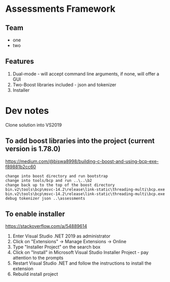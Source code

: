 # Assessments Framework

## Team

- one
- two

## Features

1. Dual-mode - will accept command line arguments, if none, will offer a GUI
1. Two-Boost libraries included - json and tokenizer 
1. Installer

# Dev notes

Clone solution into VS2019

## To add boost libraries into the project (current version is 1.78.0)
<https://medium.com/@biswa8998/building-c-boost-and-using-bcp-exe-f89881b2cc60>

	change into boost directory and run bootstrap
	change into tools/bcp and run ..\..\b2
	change back up to the top of the boost directory
	bin.v2\tools\bcp\msvc-14.2\release\link-static\threading-multi\bcp.exe
	bin.v2\tools\bcp\msvc-14.2\release\link-static\threading-multi\bcp.exe debug tokenizer json ..\assessments

## To enable installer
<https://stackoverflow.com/a/54889614>


1. Enter Visual Studio .NET 2019 as administrator
1. Click on "Extensions" -> Manage Extensions -> Online
1. Type "Installer Project" on the search box
1. Click on "Install" in Microsoft Visual Studio Installer Project - pay attention to the prompts
1. Restart Visual Studio .NET and follow the instructions to install the extension
1. Rebuild install project
